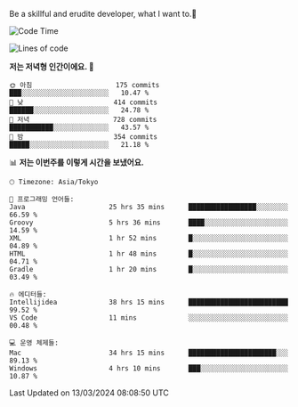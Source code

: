 Be a skillful and erudite developer, what I want to.👶

<!--START_SECTION:waka-->
![Code Time](http://img.shields.io/badge/Code%20Time-510%20hrs%206%20mins-blue)

![Lines of code](https://img.shields.io/badge/%EC%A0%80%EB%8A%94%20%EC%97%AC%ED%83%9C%EA%B9%8C%EC%A7%80%20-801.9%20thousand%20%EC%A4%84%EC%9D%98%20%EC%BD%94%EB%93%9C%EB%A5%BC%20%EC%9E%91%EC%84%B1%ED%96%88%EC%96%B4%EC%9A%94.-blue)

**저는 저녁형 인간이에요. 🦉** 

```text
🌞 아침                     175 commits         ███░░░░░░░░░░░░░░░░░░░░░░   10.47 % 
🌆 낮　                     414 commits         ██████░░░░░░░░░░░░░░░░░░░   24.78 % 
🌃 저녁                     728 commits         ███████████░░░░░░░░░░░░░░   43.57 % 
🌙 밤　                     354 commits         █████░░░░░░░░░░░░░░░░░░░░   21.18 % 
```


📊 **저는 이번주를 이렇게 시간을 보냈어요.** 

```text
🕑︎ Timezone: Asia/Tokyo

💬 프로그래밍 언어들: 
Java                     25 hrs 35 mins      █████████████████░░░░░░░░   66.59 % 
Groovy                   5 hrs 36 mins       ████░░░░░░░░░░░░░░░░░░░░░   14.59 % 
XML                      1 hr 52 mins        █░░░░░░░░░░░░░░░░░░░░░░░░   04.89 % 
HTML                     1 hr 48 mins        █░░░░░░░░░░░░░░░░░░░░░░░░   04.71 % 
Gradle                   1 hr 20 mins        █░░░░░░░░░░░░░░░░░░░░░░░░   03.49 % 

🔥 에디터들: 
Intellijidea             38 hrs 15 mins      █████████████████████████   99.52 % 
VS Code                  11 mins             ░░░░░░░░░░░░░░░░░░░░░░░░░   00.48 % 

💻 운영 체제들: 
Mac                      34 hrs 15 mins      ██████████████████████░░░   89.13 % 
Windows                  4 hrs 10 mins       ███░░░░░░░░░░░░░░░░░░░░░░   10.87 % 
```


 Last Updated on 13/03/2024 08:08:50 UTC
<!--END_SECTION:waka-->
